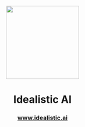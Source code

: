 <p align="center"><img src='https://vagdedes.com/.images/idealistic/logoCircular.png' width='200' height='200'></p> 

# <div align="center">Idealistic AI</div>
### <div align="center"><a href="https://www.idealistic.ai">www.idealistic.ai</a></div>

